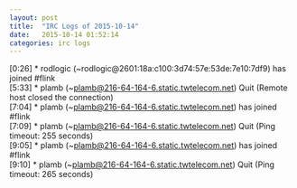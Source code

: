 ```yaml
---
layout: post
title:  "IRC Logs of 2015-10-14"
date:   2015-10-14 01:52:14
categories: irc logs
---
```

<span class="irc-date">[0:26]</span> <span class="irc-green">* rodlogic (~rodlogic@2601:18a:c100:3d74:57e:53de:7e10:7df9) has joined #flink</span><br />
<span class="irc-date">[5:33]</span> <span class="irc-navy">* plamb (~plamb@216-64-164-6.static.twtelecom.net) Quit (Remote host closed the connection)</span><br />
<span class="irc-date">[7:04]</span> <span class="irc-green">* plamb (~plamb@216-64-164-6.static.twtelecom.net) has joined #flink</span><br />
<span class="irc-date">[7:09]</span> <span class="irc-navy">* plamb (~plamb@216-64-164-6.static.twtelecom.net) Quit (Ping timeout: 255 seconds)</span><br />
<span class="irc-date">[9:05]</span> <span class="irc-green">* plamb (~plamb@216-64-164-6.static.twtelecom.net) has joined #flink</span><br />
<span class="irc-date">[9:10]</span> <span class="irc-navy">* plamb (~plamb@216-64-164-6.static.twtelecom.net) Quit (Ping timeout: 265 seconds)</span><br />
